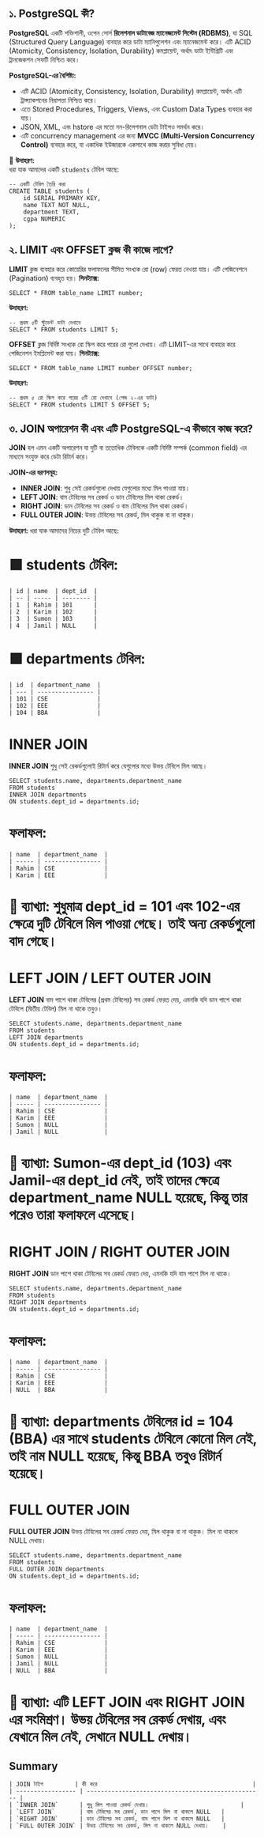 ## ১. PostgreSQL কী?

**PostgreSQL** একটি শক্তিশালী, ওপেন সোর্স **রিলেশনাল ডাটাবেজ ম্যানেজমেন্ট সিস্টেম (RDBMS)**, যা SQL (Structured Query Language) ব্যবহার করে ডাটা ম্যানিপুলেশন এবং ম্যানেজমেন্ট করে। এটি ACID (Atomicity, Consistency, Isolation, Durability) কমপ্লায়েন্ট, অর্থাৎ ডাটা ইন্টিগ্রিটি এবং ট্রানজেকশন সেফটি নিশ্চিত করে।

**PostgreSQL-এর বৈশিষ্ট্য:**
- এটি ACID (Atomicity, Consistency, Isolation, Durability) কমপ্লায়েন্ট, অর্থাৎ এটি ট্রান্স্যাকশনের নিরাপত্তা নিশ্চিত করে।
- এতে Stored Procedures, Triggers, Views, এবং Custom Data Types ব্যবহার করা যায়।
- JSON, XML, এবং hstore এর মতো নন-রিলেশনাল ডেটা টাইপও সমর্থন করে।
- এটি concurrency management এর জন্য **MVCC (Multi-Version Concurrency Control)** ব্যবহার করে, যা একাধিক ইউজারকে একসাথে কাজ করার সুবিধা দেয়।

📌 **উদাহরণ:**  
ধরা যাক আমাদের একটি `students` টেবিল আছে:

```
-- একটি টেবিল তৈরি করা
CREATE TABLE students (
    id SERIAL PRIMARY KEY,
    name TEXT NOT NULL,
    department TEXT,
    cgpa NUMERIC
);
```

## ২. LIMIT এবং OFFSET ক্লজ কী কাজে লাগে?
**LIMIT** ক্লজ ব্যবহার করে কোয়েরির ফলাফলের সীমিত সংখ্যক রো (row) ফেরত নেওয়া যায়। এটি পেজিনেশনে (Pagination) ব্যবহৃত হয়।
**সিনট্যাক্স:**
```
SELECT * FROM table_name LIMIT number;
```
**উদাহরণ:**
```
-- প্রথম ৫টি স্টুডেন্ট ডাটা দেখাবে
SELECT * FROM students LIMIT 5;
```
**OFFSET** ক্লজ নির্দিষ্ট সংখ্যক রো স্কিপ করে পরের রো গুলো দেখায়। এটি LIMIT-এর সাথে ব্যবহার করে পেজিনেশন ইমপ্লিমেন্ট করা যায়।
**সিনট্যাক্স:**
```
SELECT * FROM table_name LIMIT number OFFSET number;
```
**উদাহরণ:**
```
-- প্রথম ৫ রো স্কিপ করে পরের ৫টি রো দেখাবে (পেজ ২-এর ডাটা)
SELECT * FROM students LIMIT 5 OFFSET 5;
```

## ৩. JOIN অপারেশন কী এবং এটি PostgreSQL-এ কীভাবে কাজ করে?
**JOIN** হল এমন একটি অপারেশন যা দুটি বা ততোধিক টেবিলকে একটি নির্দিষ্ট সম্পর্ক (common field) এর মাধ্যমে সংযুক্ত করে ডেটা রিটার্ন করে।

**JOIN-এর ধরণসমূহ:**
- **INNER JOIN**: শুধু সেই রেকর্ডগুলো দেখায় যেগুলোর মধ্যে মিল পাওয়া যায়।
- **LEFT JOIN**: বাম টেবিলের সব রেকর্ড ও ডান টেবিলের মিল থাকা রেকর্ড।
- **RIGHT JOIN**: ডান টেবিলের সব রেকর্ড ও বাম টেবিলের মিল থাকা রেকর্ড।
- **FULL OUTER JOIN**: উভয় টেবিলের সব রেকর্ড, মিল থাকুক বা না থাকুক।

**উদাহরণ:**
ধরা যাক আমাদের নিচের দুটি টেবিল আছে:
# 🟩 **students** টেবিল:
```
| id | name  | dept_id  |
| -- | ----- | -------- |
| 1  | Rahim | 101      |
| 2  | Karim | 102      |
| 3  | Sumon | 103      |
| 4  | Jamil | NULL     |

```
# 🟩 **departments** টেবিল:
```
| id  | department_name  |
| --- | ---------------- |
| 101 | CSE              |
| 102 | EEE              |
| 104 | BBA              |
```

# INNER JOIN
**INNER JOIN** শুধু সেই রেকর্ডগুলোই রিটার্ন করে যেগুলোর মধ্যে উভয় টেবিলে মিল আছে।
```
SELECT students.name, departments.department_name
FROM students
INNER JOIN departments
ON students.dept_id = departments.id;
```
# ফলাফল:
```
| name  | department_name  |
| ----- | ---------------- |
| Rahim | CSE              |
| Karim | EEE              |
```
# 📝 ব্যাখ্যা: শুধুমাত্র dept_id = 101 এবং 102-এর ক্ষেত্রে দুটি টেবিলে মিল পাওয়া গেছে। তাই অন্য রেকর্ডগুলো বাদ গেছে।


# LEFT JOIN / LEFT OUTER JOIN
**LEFT JOIN** বাম পাশে থাকা টেবিলের (প্রথম টেবিলের) সব রেকর্ড ফেরত দেয়, এমনকি যদি ডান পাশে থাকা টেবিলে (দ্বিতীয় টেবিল) মিল না থাকে তবুও।

```
SELECT students.name, departments.department_name
FROM students
LEFT JOIN departments
ON students.dept_id = departments.id;

```

# ফলাফল:
```
| name  | department_name  |
| ----- | ---------------- |
| Rahim | CSE              |
| Karim | EEE              |
| Sumon | NULL             |
| Jamil | NULL             |
```
# 📝 ব্যাখ্যা: Sumon-এর dept_id (103) এবং Jamil-এর dept_id নেই, তাই তাদের ক্ষেত্রে department_name NULL হয়েছে, কিন্তু তার পরেও তারা ফলাফলে এসেছে।


# RIGHT JOIN / RIGHT OUTER JOIN
**RIGHT JOIN** ডান পাশে থাকা টেবিলের সব রেকর্ড ফেরত দেয়, এমনকি যদি বাম পাশে মিল না থাকে।

```
SELECT students.name, departments.department_name
FROM students
RIGHT JOIN departments
ON students.dept_id = departments.id;
```

# ফলাফল:
```
| name  | department_name  |
| ----- | ---------------- |
| Rahim | CSE              |
| Karim | EEE              |
| NULL  | BBA              |
```
# 📝 ব্যাখ্যা: departments টেবিলের id = 104 (BBA) এর সাথে students টেবিলে কোনো মিল নেই, তাই নাম NULL হয়েছে, কিন্তু BBA তবুও রিটার্ন হয়েছে।


# FULL OUTER JOIN
**FULL OUTER JOIN** উভয় টেবিলের সব রেকর্ড ফেরত দেয়, মিল থাকুক বা না থাকুক। মিল না থাকলে NULL দেখায়।

```
SELECT students.name, departments.department_name
FROM students
FULL OUTER JOIN departments
ON students.dept_id = departments.id;
```

# ফলাফল:
```
| name  | department_name  |
| ----- | ---------------- |
| Rahim | CSE              |
| Karim | EEE              |
| Sumon | NULL             |
| Jamil | NULL             |
| NULL  | BBA              |
```
# 📝 ব্যাখ্যা: এটি LEFT JOIN এবং RIGHT JOIN এর সংমিশ্রণ। উভয় টেবিলের সব রেকর্ড দেখায়, এবং যেখানে মিল নেই, সেখানে NULL দেখায়।

## Summary
```
| JOIN টাইপ         | কী করে                                            |
| ----------------- | -------------------------------------------------- |
| `INNER JOIN`      | শুধু মিল পাওয়া রেকর্ড দেখায়।                          |
| `LEFT JOIN`       | বাম টেবিলের সব রেকর্ড, ডান পাশে মিল না থাকলে NULL   |
| `RIGHT JOIN`      | ডান টেবিলের সব রেকর্ড, বাম পাশে মিল না থাকলে NULL   |
| `FULL OUTER JOIN` | উভয় টেবিলের সব রেকর্ড, মিল না থাকলে NULL দেখায়।    |
```